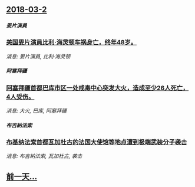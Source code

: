 ## [2018-03-2](/news/2018/03/2/index.md)

##### 㚻片演員
### [美国㚻片演員比利·海灵顿车祸身亡，终年48岁。 ](/news/2018/03/2/美国㚻片演員比利-海灵顿车祸身亡-终年48岁.md)
_消息: 㚻片演員, 比利·海灵顿_

##### 阿塞拜疆
### [阿塞拜疆首都巴库市区一处戒毒中心突发大火，造成至少26人死亡，4人受伤。 ](/news/2018/03/2/阿塞拜疆首都巴库市区一处戒毒中心突发大火-造成至少26人死亡-4人受伤.md)
_消息: 大火, 巴库, 阿塞拜疆_

##### 布吉納法索
### [布基纳法索首都瓦加杜古的法国大使馆等地点遭到极端武装分子袭击 ](/news/2018/03/2/布基纳法索首都瓦加杜古的法国大使馆等地点遭到极端武装分子袭击.md)
_消息: 布吉納法索, 瓦加杜古, 袭击_

## [前一天...](/news/2018/03/1/index.md)

